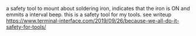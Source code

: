 a safety tool to mount about soldering iron, indicates that the iron is ON and emmits a interval beep.
this is a safety tool for my tools. see writeup 
https://www.terminal-interface.com/2019/09/26/because-we-all-do-it-safety-for-tools/
